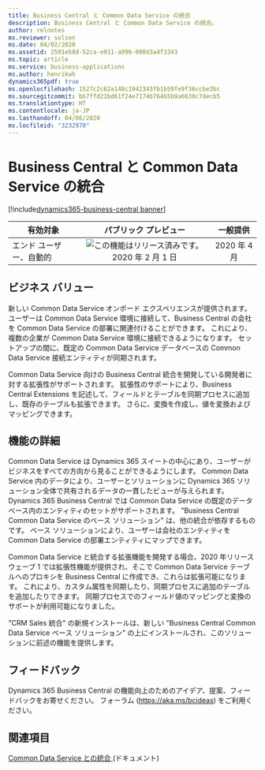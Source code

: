 ```yaml
---
title: Business Central と Common Data Service の統合
description: Business Central と Common Data Service の統合。
author: relnotes
ms.reviewer: solsen
ms.date: 04/02/2020
ms.assetid: 2591eb8d-52ca-e911-a996-000d3a4f3343
ms.topic: article
ms.service: business-applications
ms.author: henrikwh
dynamics365pdf: true
ms.openlocfilehash: 1527c2c62a148c1942343fb1b59fe9f36ccbe3bc
ms.sourcegitcommit: bb7ffd21bd61f24e7174b76465b9a6630c7decb5
ms.translationtype: HT
ms.contentlocale: ja-JP
ms.lasthandoff: 04/06/2020
ms.locfileid: "3232970"
---
```

# <a name="business-central-integration-with-common-data-service"></a>Business Central と Common Data Service の統合
[!include[dynamics365-business-central banner](../includes/dynamics365-business-central.md)]

| 有効対象    |  パブリック プレビュー | 一般提供 | 
| ---------- | :----------: |:----------: |
|エンド ユーザー、自動的|![この機能はリリース済みです。](/dynamics365-release-plan/media/green-checkmark.png "この機能はリリース済みです。") 2020 年 2 月 1 日| 2020 年 4 月|


## <a name="business-value"></a>ビジネス バリュー
<!-- bv start -->
新しい Common Data Service オンボード エクスペリエンスが提供されます。ユーザーは Common Data Service 環境に接続して、Business Central の会社を Common Data Service の部署に関連付けることができます。 これにより、複数の企業が Common Data Service 環境に接続できるようになります。 セットアップの間に、既定の Common Data Service データベースの Common Data Service 接続エンティティが同期されます。 

Common Data Service 向けの Business Central 統合を開発している開発者に対する拡張性がサポートされます。 拡張性のサポートにより、Business Central Extensions を記述して、フィールドとテーブルを同期プロセスに追加し、既存のテーブルも拡張できます。 さらに、変換を作成し、値を変換およびマッピングできます。
<!-- bv end -->



## <a name="feature-details"></a>機能の詳細
<!--feature detail start -->
Common Data Service は Dynamics 365 スイートの中心にあり、ユーザーがビジネスをすべての方向から見ることができるようにします。 Common Data Service 内のデータにより、ユーザーとソリューションに Dynamics 365 ソリューション全体で共有されるデータの一貫したビューが与えられます。 Dynamics 365 Business Central では Common Data Service の既定のデータベース内のエンティティのセットがサポートされます。 "Business Central Common Data Service のベース ソリューション" は、他の統合が依存するものです。 ベース ソリューションにより、ユーザーは会社のエンティティを Common Data Service の部署エンティティにマップできます。 

Common Data Service と統合する拡張機能を開発する場合、2020 年リリース ウェーブ 1 では拡張性機能が提供され、そこで Common Data Service テーブルへのプロキシを Business Central に作成でき、これらは拡張可能になります。 これにより、カスタム属性を同期したり、同期プロセスに追加のテーブルを追加したりできます。 同期プロセスでのフィールド値のマッピングと変換のサポートが利用可能になりました。 

"CRM Sales 統合" の新規インストールは、新しい "Business Central Common Data Service ベース ソリューション" の上にインストールされ、このソリューションに前述の機能を提供します。 
<!--feature detail end -->






## <a name="tell-us-what-you-think"></a>フィードバック
Dynamics 365 Business Central の機能向上のためのアイデア、提案、フィードバックをお寄せください。 フォーラム (https://aka.ms/bcideas) をご利用ください。




## <a name="see-also"></a>関連項目


<!--docs start-->
[Common Data Service との統合 ](https://docs.microsoft.com/dynamics365/business-central/admin-common-data-service) (ドキュメント)
<!--docs end-->


